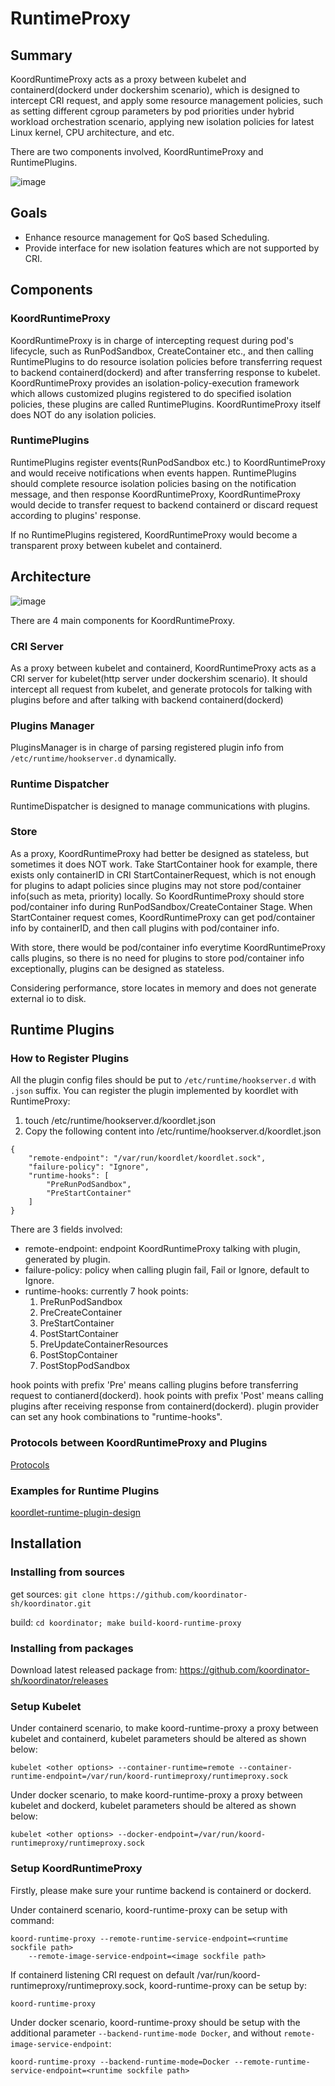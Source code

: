 # RuntimeProxy

## Summary

KoordRuntimeProxy acts as a proxy between kubelet and containerd(dockerd under dockershim scenario), which is designed to
intercept CRI request, and apply some resource management policies, such as setting different cgroup parameters by pod
priorities under hybrid workload orchestration scenario, applying new isolation policies for latest Linux kernel,
CPU architecture, and etc.

There are two components involved, KoordRuntimeProxy and RuntimePlugins.

![image](/img/koord-runtime-proxy-architecture.svg)

## Goals

- Enhance resource management for QoS based Scheduling.
- Provide interface for new isolation features which are not supported by CRI.

## Components

### KoordRuntimeProxy

KoordRuntimeProxy is in charge of intercepting request during pod's lifecycle, such as RunPodSandbox, CreateContainer etc.,
and then calling RuntimePlugins to do resource isolation policies before transferring request to backend containerd(dockerd)
and after transferring response to kubelet. KoordRuntimeProxy provides an isolation-policy-execution framework which allows
customized plugins registered to do specified isolation policies, these plugins are called RuntimePlugins.
KoordRuntimeProxy itself does NOT do any isolation policies.

### RuntimePlugins

RuntimePlugins register events(RunPodSandbox etc.) to KoordRuntimeProxy and would receive notifications when events happen.
RuntimePlugins should complete resource isolation policies basing on the notification message, and then response
KoordRuntimeProxy, KoordRuntimeProxy would decide to transfer request to backend containerd or discard request according to
plugins' response.

If no RuntimePlugins registered, KoordRuntimeProxy would become a transparent proxy between kubelet and containerd.

## Architecture

![image](/img/koord-runtime-proxy-design.svg)

There are 4 main components for KoordRuntimeProxy.

### CRI Server

As a proxy between kubelet and containerd, KoordRuntimeProxy acts as a CRI server for kubelet(http server under dockershim
scenario). It should intercept all request from kubelet, and generate protocols for talking with plugins before and
after talking with backend containerd(dockerd)

### Plugins Manager

PluginsManager is in charge of parsing registered plugin info from `/etc/runtime/hookserver.d` dynamically.

### Runtime Dispatcher

RuntimeDispatcher is designed to manage communications with plugins.

### Store

As a proxy, KoordRuntimeProxy had better be designed as stateless, but sometimes it does NOT work. Take StartContainer hook
for example, there exists only containerID in CRI StartContainerRequest, which is not enough for plugins to adapt policies
since plugins may not store pod/container info(such as meta, priority) locally. So KoordRuntimeProxy should store pod/container
info during RunPodSandbox/CreateContainer Stage. When StartContainer request comes, KoordRuntimeProxy can get pod/container info
by containerID, and then call plugins with pod/container info.

With store, there would be pod/container info everytime KoordRuntimeProxy calls plugins, so there is no need for plugins to
store pod/container info exceptionally, plugins can be designed as stateless.

Considering performance, store locates in memory and does not generate external io to disk.

## Runtime Plugins

### How to Register Plugins
All the plugin config files should be put to `/etc/runtime/hookserver.d` with `.json` suffix. You can register the plugin implemented by koordlet with RuntimeProxy:

1. touch /etc/runtime/hookserver.d/koordlet.json
2. Copy the following content into /etc/runtime/hookserver.d/koordlet.json
```
{
    "remote-endpoint": "/var/run/koordlet/koordlet.sock",
    "failure-policy": "Ignore",
    "runtime-hooks": [
        "PreRunPodSandbox",
        "PreStartContainer"
    ]
}
```


There are 3 fields involved:
- remote-endpoint: endpoint KoordRuntimeProxy talking with plugin, generated by plugin.
- failure-policy: policy when calling plugin fail, Fail or Ignore, default to Ignore.
- runtime-hooks: currently 7 hook points: 
    1. PreRunPodSandbox
    2. PreCreateContainer
    3. PreStartContainer
    4. PostStartContainer
    5. PreUpdateContainerResources
    6. PostStopContainer
    7. PostStopPodSandbox

hook points with prefix 'Pre' means calling plugins before transferring request to contianerd(dockerd).
hook points with prefix 'Post' means calling plugins after receiving response from containerd(dockerd).
plugin provider can set any hook combinations to "runtime-hooks".

### Protocols between KoordRuntimeProxy and Plugins
[Protocols](https://github.com/koordinator-sh/koordinator/blob/main/apis/runtime/v1alpha1/api.proto)

### Examples for Runtime Plugins
[koordlet-runtime-plugin-design](https://github.com/koordinator-sh/koordinator/blob/main/docs/design-archive/koordlet-runtime-hooks.md)

## Installation

### Installing from sources
get sources: `git clone https://github.com/koordinator-sh/koordinator.git`

build: `cd koordinator; make build-koord-runtime-proxy`

### Installing from packages
Download latest released package from: https://github.com/koordinator-sh/koordinator/releases

### Setup Kubelet
Under containerd scenario, to make koord-runtime-proxy a proxy between kubelet and containerd, kubelet parameters should be altered as shown
below:
```
kubelet <other options> --container-runtime=remote --container-runtime-endpoint=/var/run/koord-runtimeproxy/runtimeproxy.sock
```

Under docker scenario, to make koord-runtime-proxy a proxy between kubelet and dockerd, kubelet parameters should be altered as shown
below:
```
kubelet <other options> --docker-endpoint=/var/run/koord-runtimeproxy/runtimeproxy.sock
```

### Setup KoordRuntimeProxy
Firstly, please make sure your runtime backend is containerd or dockerd.

Under containerd scenario, koord-runtime-proxy can be setup with command:
```
koord-runtime-proxy --remote-runtime-service-endpoint=<runtime sockfile path>
    --remote-image-service-endpoint=<image sockfile path>
```
If containerd listening CRI request on default /var/run/koord-runtimeproxy/runtimeproxy.sock, koord-runtime-proxy can be setup by:
```
koord-runtime-proxy
```

Under docker scenario, koord-runtime-proxy should be setup with the additional parameter `--backend-runtime-mode Docker`,
and without `remote-image-service-endpoint`:
```
koord-runtime-proxy --backend-runtime-mode=Docker --remote-runtime-service-endpoint=<runtime sockfile path>
```
